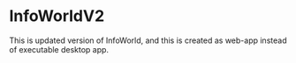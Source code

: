 # InfoWorldV2
This is updated version of InfoWorld, and this is created as web-app instead of executable desktop app.
